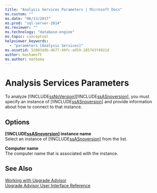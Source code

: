 ```yaml
---
title: "Analysis Services Parameters | Microsoft Docs"
ms.custom: ""
ms.date: "06/13/2017"
ms.prod: "sql-server-2014"
ms.reviewer: ""
ms.technology: "database-engine"
ms.topic: conceptual
helpviewer_keywords: 
  - "parameters [Analysis Services]"
ms.assetid: 52083ddb-d677-49fc-ad59-285743f4921d
author: mashamsft
ms.author: mathoma
---
```

# Analysis Services Parameters
  To analyze [!INCLUDE[ssNoVersion](../../includes/ssnoversion-md.md)][!INCLUDE[ssASnoversion](../../includes/ssasnoversion-md.md)], you must specify an instance of [!INCLUDE[ssASnoversion](../../includes/ssasnoversion-md.md)] and provide information about how to connect to that instance.  
  
## Options  
 **[!INCLUDE[ssASnoversion](../../includes/ssasnoversion-md.md)] instance name**  
 Select an instance of [!INCLUDE[ssASnoversion](../../includes/ssasnoversion-md.md)] from the list.  
  
 **Computer name**  
 The computer name that is associated with the instance.  
  
## See Also  
 [Working with Upgrade Advisor](../../../2014/sql-server/install/working-with-upgrade-advisor.md)   
 [Upgrade Advisor User Interface Reference](../../../2014/sql-server/install/upgrade-advisor-user-interface-reference.md)  
  
  
